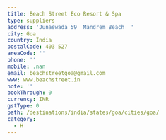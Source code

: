 ```yaml
---
title: Beach Street Eco Resort & Spa
type: suppliers
address: 'Junaswada 59  Mandrem Beach  '
city: Goa
country: India
postalCode: 403 527
areaCode: ''
phone: ''
mobile: .nan
email: beachstreetgoa@gmail.com
www: www.beachstreet.in
note: ''
bookThrough: 0
currency: INR
gstType: 0
path: /destinations/india/states/goa/cities/goa/
category:
  - H
---
```


